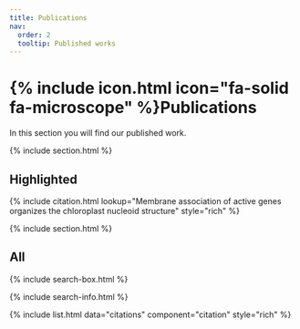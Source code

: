 ```yaml
---
title: Publications
nav:
  order: 2
  tooltip: Published works
---
```


# {% include icon.html icon="fa-solid fa-microscope" %}Publications

In this section you will find our published work.

{% include section.html %}

## Highlighted

{% include citation.html lookup="Membrane association of active genes organizes the chloroplast nucleoid structure" style="rich" %}

{% include section.html %}

## All

{% include search-box.html %}

{% include search-info.html %}

{% include list.html data="citations" component="citation" style="rich" %}

